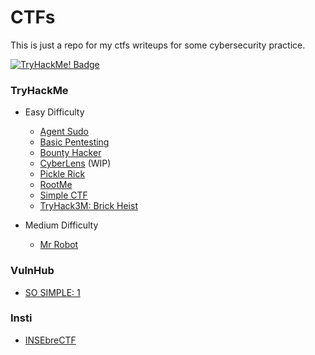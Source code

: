 # CTFs

This is just a repo for my ctfs writeups for some cybersecurity practice.

[![TryHackMe! Badge](https://tryhackme-badges.s3.amazonaws.com/rocanico5.png)](https://tryhackme.com/r/p/rocanico5)


### TryHackMe

* Easy Difficulty

  * [Agent Sudo](./TryHackMe/AgentSudo/agentSudo.md)
  * [Basic Pentesting](./TryHackMe/BasicPentesting/basicPentesting.md)
  * [Bounty Hacker](./TryHackMe/BountyHacker/bountyhacker.md)
  * [CyberLens](./TryHackMe/CyberLens/cyberlens.md) (WIP)
  * [Pickle Rick](./TryHackMe/PickleRick/picklerick.md)
  * [RootMe](./TryHackMe/RootMe/rootme.md)
  * [Simple CTF](./TryHackMe/EasyCTF/easyctf.md)
  * [TryHack3M: Brick Heist](./TryHackMe/TryHack3M_BricksHeist/brickHeist.md)
 
* Medium Difficulty

  * [Mr Robot](./TryHackMe/MrRobot/mrrobot.md)


### VulnHub

  * [SO SIMPLE: 1](./VulnHub/SoSimple1/SoSimple1.md)

### Insti

  * [INSEbreCTF](./Insti/INSEbreCTF/INSEbreCTF.md)
